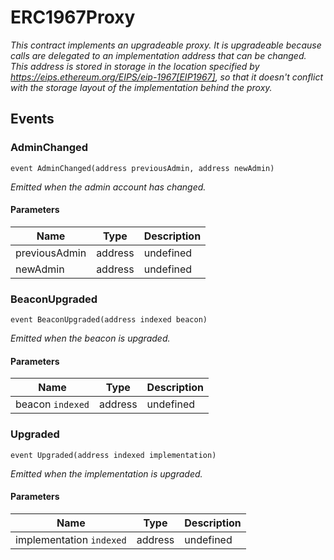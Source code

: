# ERC1967Proxy







*This contract implements an upgradeable proxy. It is upgradeable because calls are delegated to an implementation address that can be changed. This address is stored in storage in the location specified by https://eips.ethereum.org/EIPS/eip-1967[EIP1967], so that it doesn&#39;t conflict with the storage layout of the implementation behind the proxy.*


## Events

### AdminChanged

```solidity
event AdminChanged(address previousAdmin, address newAdmin)
```



*Emitted when the admin account has changed.*

#### Parameters

| Name | Type | Description |
|---|---|---|
| previousAdmin  | address | undefined |
| newAdmin  | address | undefined |

### BeaconUpgraded

```solidity
event BeaconUpgraded(address indexed beacon)
```



*Emitted when the beacon is upgraded.*

#### Parameters

| Name | Type | Description |
|---|---|---|
| beacon `indexed` | address | undefined |

### Upgraded

```solidity
event Upgraded(address indexed implementation)
```



*Emitted when the implementation is upgraded.*

#### Parameters

| Name | Type | Description |
|---|---|---|
| implementation `indexed` | address | undefined |



